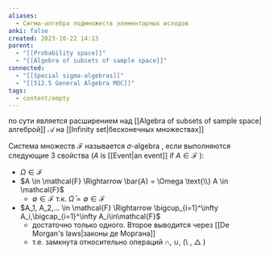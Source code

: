 ```yaml
---
aliases:
  - Сигма-алгебра подмножеств элементарных исходов
anki: false
created: 2023-10-22 14:13
parent:
  - "[[Probability space]]"
  - "[[Algebra of subsets of sample space]]"
connected:
  - "[[Special sigma-algebras]]"
  - "[[512.5 General Algebra MOC]]"
tags:
  - content/empty
---
```

по сути является расширением над [[Algebra of subsets of sample space|алгеброй]] $\mathcal{A}$ на [[Infinity set|бесконечных множествах]] 

Система множеств $\mathcal{F}$ называется $\sigma$-algebra , если выполняются следующие 3 свойства ($A$ is [[Event|an event]]  if $A \in \mathcal{F}$ ):
- $\Omega \in \mathcal{F}$ 
- $A \in \mathcal{F} \Rightarrow \bar{A} = \Omega \text{\\} A \in \mathcal{F}$ 
    - $\emptyset\in\mathcal{F}$ т.к. $\bar{\Omega} = \emptyset \in \mathcal{F}$ 
- $A_1, A_2,... \in \mathcal{F} \Rightarrow \bigcup_{i=1}^\infty A_i,\bigcap_{i=1}^\infty A_i\in\mathcal{F}$ 
    - достаточно только одного. Второе выводится через [[De Morgan's laws|законы де Моргана]]
    - т.е. замкнута относительно операций $\cap$, $\cup$, (\\ , $\bigtriangleup$ )





